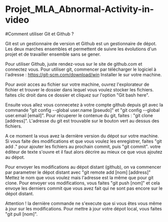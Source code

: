 # Projet_MLA_Abnormal-Activity-in-video

#Comment utiliser Git et Github ?

Git est un gestionnaire de version et Github est un gestionnaire de dépot.
Les deux marches ensembles et permettent de suivre les évolutions d'un projet
et de travailler ensemble sans se gener.

Pour utiliser Github, juste rendez-vous sur le site de github.com et connectez vous.
Pour utiliser git, commencer par télécharger le logiciel à l'adresse : https://git-scm.com/download/win
Installer le sur votre machine.

Pour avoir acces au fichier sur votre machine, ouvrez l'explorateur de fichier et trouver le dossier dans lequel 
vous voulez stocker les fichiers. faites clic droit dans ce dossier et cliquez sur l'option "Git bash here".

Ensuite vous allez vous connecetez à votre compte github depuis git avec la commande "git config --global user.name [pseudo]" 
et "git config --global user.email [email]".
Pour récuperer le contenue du git, faites : "git clone [address]". L'adresse du git est trouvable sur le bouton vert au dessus des fichiers.

A ce moment la vous avez la dernière version du dépot sur votre machine. Si vous faite des modifications et que vous voulez les enregistrer, faites 
"git add ." pour ajouter les fichiers au prochain commit, puis "git commit". votre éditeur de texte s'ouvre et il faut alors décrire au mieux ce que 
vous ajoutez au dépot.

Pour envoyer les modifications au dépot distant (github), on va commencer par parametrer le dépot distant avec "git remote add [nom] [address]"
Mettez le nom que vous voulez mais l'adresse est la même que pour git clone.
Pour envoyer vos modifications, vous faites "git push [nom]" et cela envoye les derniers commit que vous avez fait qui ne sont pas encore sur le dépot distant.

Attention ! la dernière commande ne s'execute que si vous êtes vous même à jour sur les modifications.
Pour mettre à jour votre dépot local, vous faites "git pull [nom]".
